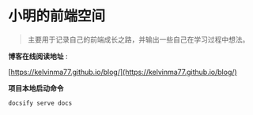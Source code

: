 # 小明的前端空间

> 主要用于记录自己的前端成长之路，并输出一些自己在学习过程中想法。


**博客在线阅读地址** :

 [https://kelvinma77.github.io/blog/](https://kelvinma77.github.io/blog/)

**项目本地启动命令**

`docsify serve docs`
